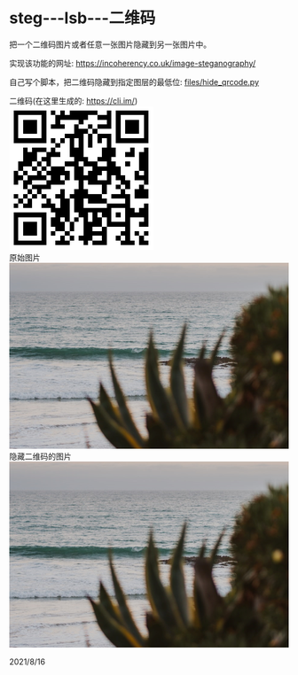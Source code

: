 # steg---lsb---二维码

把一个二维码图片或者任意一张图片隐藏到另一张图片中。  

实现该功能的网址: https://incoherency.co.uk/image-steganography/  

自己写个脚本，把二维码隐藏到指定图层的最低位: [files/hide_qrcode.py](files/hide_qrcode.py)  

二维码(在这里生成的: https://cli.im/)  
![二维码](files/qrcode.png)  
原始图片  
![原始图片](files/raw.png)  
隐藏二维码的图片  
![隐藏二维码的图片](files/dst.png)  


2021/8/16  
